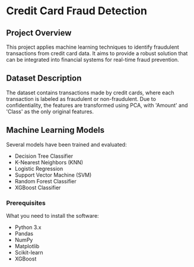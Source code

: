 # Credit Card Fraud Detection

## Project Overview
This project applies machine learning techniques to identify fraudulent transactions from credit card data. It aims to provide a robust solution that can be integrated into financial systems for real-time fraud prevention.

## Dataset Description
The dataset contains transactions made by credit cards, where each transaction is labeled as fraudulent or non-fraudulent. Due to confidentiality, the features are transformed using PCA, with 'Amount' and 'Class' as the only original features.

## Machine Learning Models
Several models have been trained and evaluated:
- Decision Tree Classifier
- K-Nearest Neighbors (KNN)
- Logistic Regression
- Support Vector Machine (SVM)
- Random Forest Classifier
- XGBoost Classifier

### Prerequisites
What you need to install the software:
- Python 3.x
- Pandas
- NumPy
- Matplotlib
- Scikit-learn
- XGBoost

